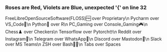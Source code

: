 ### Roses are Red, Violets are Blue, unexpected '{' on line 32 


FreeLibreOpenSourceSoftware(FLOSS)🆓 over Proprietary\n
Pycharm over VS_Code💯\n
Python🐍 over R\n
PC_Gaming over Console_Gaming🎮\n
Chess♟️ over Checkers\n
Tensorflow over Pytorch🤓\n
Reddit over Instagram💭\n
Telegram over WhatsApp💬\n
Discord over Mastodon🤯\n
Slack over MS Teams\n
ZSH over Bash✊🏿\n
Tabs over Spaces
